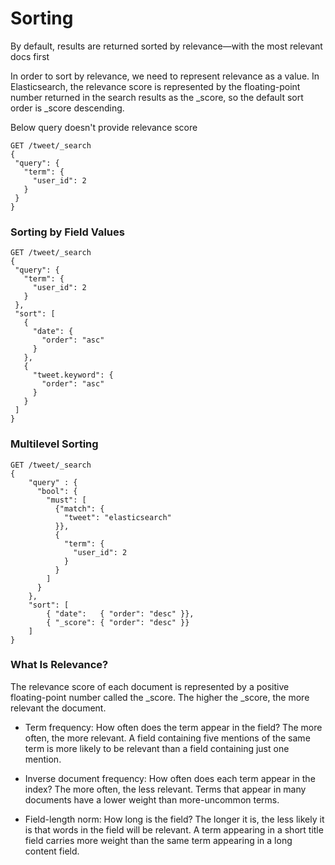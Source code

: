 # Sorting
By default, results are returned sorted by relevance—with the most relevant docs first

In order to sort by relevance, we need to represent relevance as a value. In Elasticsearch, the relevance score is represented by the floating-point number returned in the search results as the _score, so the default sort order is _score descending.

Below query doesn't provide relevance score
```
GET /tweet/_search
{
 "query": {
   "term": {
     "user_id": 2
   }
 }
}
```

### Sorting by Field Values

```
GET /tweet/_search
{
 "query": {
   "term": {
     "user_id": 2
   }
 },
 "sort": [
   {
     "date": {
       "order": "asc"
     }
   },
   {
     "tweet.keyword": {
       "order": "asc"
     }
   }
 ]
}
```

### Multilevel Sorting
```
GET /tweet/_search
{
    "query" : {
      "bool": {
        "must": [
          {"match": {
            "tweet": "elasticsearch"
          }},
          {
            "term": {
              "user_id": 2
            }
          }
        ]
      }
    },
    "sort": [
        { "date":   { "order": "desc" }},
        { "_score": { "order": "desc" }}
    ]
}
```

### What Is Relevance?
The relevance score of each document is represented by a positive floating-point number called the _score. The higher the _score, the more relevant the document.
- Term frequency:
How often does the term appear in the field? The more often, the more relevant. A field containing five mentions of the same term is more likely to be relevant than a field containing just one mention.

- Inverse document frequency:
How often does each term appear in the index? The more often, the less relevant. Terms that appear in many documents have a lower weight than more-uncommon terms.

- Field-length norm:
How long is the field? The longer it is, the less likely it is that words in the field will be relevant. A term appearing in a short title field carries more weight than the same term appearing in a long content field.


